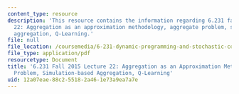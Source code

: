 ```yaml
---
content_type: resource
description: 'This resource contains the information regarding 6.231 fall 2015 lecture
  22: Aggregation as an approximation methodology, aggregate problem, simulation-based
  aggregation, Q-Learning.'
file: null
file_location: /coursemedia/6-231-dynamic-programming-and-stochastic-control-fall-2015/12a07eae88c255182a461e73a9ea7a7e_MIT6_231F15_Lec22.pdf
file_type: application/pdf
resourcetype: Document
title: '6.231 Fall 2015 Lecture 22: Aggregation as an Approximation Methodology, Aggregate
  Problem, Simulation-based Aggregation, Q-Learning'
uid: 12a07eae-88c2-5518-2a46-1e73a9ea7a7e
---
```

